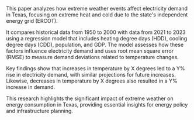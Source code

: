 This paper analyzes how extreme weather events affect electricity demand in Texas, focusing on extreme heat and cold due to the state's independent energy grid (ERCOT).

It compares historical data from 1950 to 2000 with data from 2021 to 2023 using a regression model that includes heating degree days (HDD), cooling degree days (CDD), population, and GDP. The model assesses how these factors influence electricity demand and uses root mean square error (RMSE) to measure demand deviations related to temperature changes.

Key findings show that increases in temperature by X degrees led to a Y% rise in electricity demand, with similar projections for future increases. Likewise, decreases in temperature by X degrees also resulted in a Y% increase in demand.

This research highlights the significant impact of extreme weather on energy consumption in Texas, providing essential insights for energy policy and infrastructure planning.
